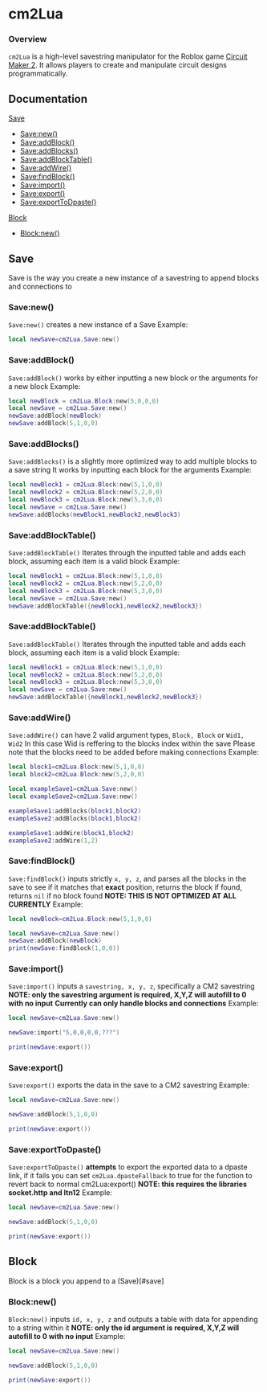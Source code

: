 # cm2Lua

### Overview
`cm2Lua` is a high-level savestring manipulator for the Roblox game [Circuit Maker 2](https://www.roblox.com/games/6652606416/Circuit-Maker-2). It allows players to create and manipulate circuit designs programmatically.

## Documentation
[Save](#save)
- [Save:new()](#savenew)
- [Save:addBlock()](#saveaddblock)
- [Save:addBlocks()](#saveaddblocks)
- [Save:addBlockTable()](#saveaddblocktable)
- [Save:addWire()](#saveaddwire)
- [Save:findBlock()](#savefindblock)
- [Save:import()](#saveimport)
- [Save:export()](#saveexport)
- [Save:exportToDpaste()](#saveexporttodpaste)

[Block](#block)
- [Block:new()](#blocknew)
## Save
Save is the way you create a new instance of a savestring to append blocks and connections to
### Save:new()
`Save:new()` creates a new instance of a Save
Example:
```lua
local newSave=cm2Lua.Save:new()
```

### Save:addBlock()
`Save:addBlock()` works by either inputting a new block or the arguments for a new block
Example:
```lua
local newBlock = cm2Lua.Block:new(5,0,0,0)
local newSave = cm2Lua.Save:new()
newSave:addBlock(newBlock)
newSave:addBlock(5,1,0,0)
```

### Save:addBlocks()
`Save:addBlocks()` is a slightly more optimized way to add multiple blocks to a save string
It works by inputting each block for the arguments
Example:
```lua
local newBlock1 = cm2Lua.Block:new(5,1,0,0)
local newBlock2 = cm2Lua.Block:new(5,2,0,0)
local newBlock3 = cm2Lua.Block:new(5,3,0,0)
local newSave = cm2Lua.Save:new()
newSave:addBlocks(newBlock1,newBlock2,newBlock3)
```

### Save:addBlockTable()
`Save:addBlockTable()` Iterates through the inputted table and adds each block, assuming each item is a valid block
Example:
```lua
local newBlock1 = cm2Lua.Block:new(5,1,0,0)
local newBlock2 = cm2Lua.Block:new(5,2,0,0)
local newBlock3 = cm2Lua.Block:new(5,3,0,0)
local newSave = cm2Lua.Save:new()
newSave:addBlockTable({newBlock1,newBlock2,newBlock3})
```

### Save:addBlockTable()
`Save:addBlockTable()` Iterates through the inputted table and adds each block, assuming each item is a valid block
Example:
```lua
local newBlock1 = cm2Lua.Block:new(5,1,0,0)
local newBlock2 = cm2Lua.Block:new(5,2,0,0)
local newBlock3 = cm2Lua.Block:new(5,3,0,0)
local newSave = cm2Lua.Save:new()
newSave:addBlockTable({newBlock1,newBlock2,newBlock3})
```

### Save:addWire()
`Save:addWire()` can have 2 valid argument types, `Block, Block` or `Wid1, Wid2`
In this case Wid is reffering to the blocks index within the save
Please note that the blocks need to be added before making connections
Example:
```lua
local block1=cm2Lua.Block:new(5,1,0,0)
local block2=cm2Lua.Block:new(5,2,0,0)

local exampleSave1=cm2Lua.Save:new()
local exampleSave2=cm2Lua.Save:new()

exampleSave1:addBlocks(block1,block2)
exampleSave2:addBlocks(block1,block2)

exampleSave1:addWire(block1,block2)
exampleSave2:addWire(1,2)
```

### Save:findBlock()
`Save:findBlock()` inputs strictly `x, y, z`, and parses all the blocks in the save to see if it matches that **exact** position, returns the block if found, returns `nil` if no block found
**NOTE: THIS IS NOT OPTIMIZED AT ALL CURRENTLY**
Example:
```lua
local newBlock=cm2Lua.Block:new(5,1,0,0)

local newSave=cm2Lua.Save:new()
newSave:addBlock(newBlock)
print(newSave:findBlock(1,0,0))
```

### Save:import()
`Save:import()` inputs a `savestring, x, y, z`, specifically a CM2 savestring
**NOTE: only the savestring argument is required, X,Y,Z will autofill to 0 with no input**
**Currently can only handle blocks and connections**
Example:
```lua
local newSave=cm2Lua.Save:new()

newSave:import("5,0,0,0,0,???")

print(newSave:export())
```

### Save:export()
`Save:export()` exports the data in the save to a CM2 savestring
Example:
```lua
local newSave=cm2Lua.Save:new()

newSave:addBlock(5,1,0,0)

print(newSave:export())
```

### Save:exportToDpaste()
`Save:exportToDpaste()` **attempts** to export the exported data to a dpaste link, if it fails you can set `cm2Lua.dpasteFallback` to true for the function to revert back to normal cm2Lua:export()
**NOTE: this requires the libraries socket.http and ltn12**
Example:
```lua
local newSave=cm2Lua.Save:new()

newSave:addBlock(5,1,0,0)

print(newSave:export())
```

## Block
Block is a block you append to a (Save)[#save]

### Block:new()
`Block:new()` inputs `id, x, y, z` and outputs a table with data for appending to a string within it
**NOTE: only the id argument is required, X,Y,Z will autofill to 0 with no input**
Example:
```lua
local newSave=cm2Lua.Save:new()

newSave:addBlock(5,1,0,0)

print(newSave:export())
```
